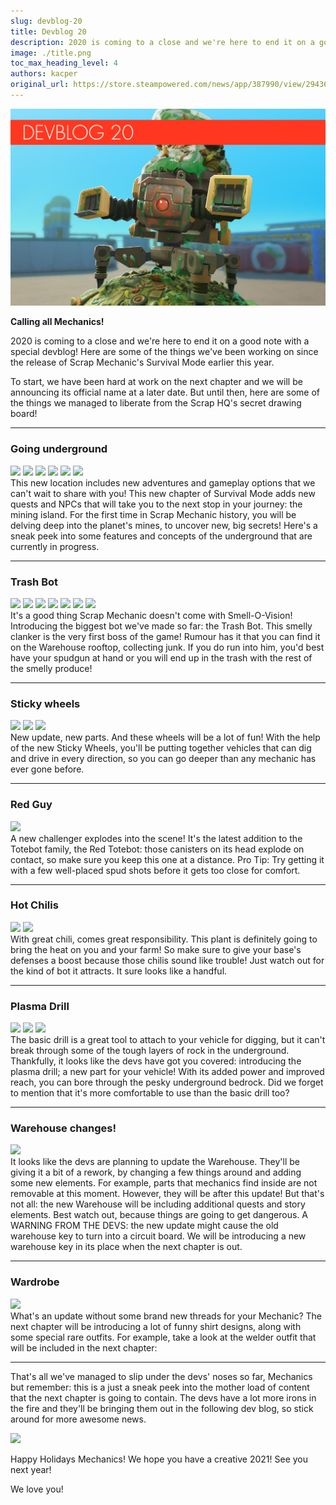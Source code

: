 ```yaml
---
slug: devblog-20
title: Devblog 20
description: 2020 is coming to a close and we're here to end it on a good note with a special devblog!
image: ./title.png
toc_max_heading_level: 4
authors: kacper
original_url: https://store.steampowered.com/news/app/387990/view/2943630880659070163
---
```


<head>
    <meta name="twitter:card" content="summary_large_image" />
</head>

![](./title.png)

**Calling all Mechanics!**

2020 is coming to a close and we're here to end it on a good note with a special
devblog! Here are some of the things we've been working on since the release of
Scrap Mechanic's Survival Mode earlier this year.

<!--truncate-->

To start, we have been hard at work on the next chapter and we will be
announcing its official name at a later date. But until then, here are some of
the things we managed to liberate from the Scrap HQ's secret drawing board!

---

### Going underground

![](https://i.imgur.com/fOicyRd.png) ![](https://i.imgur.com/d6EKxCH.png)
![](https://i.imgur.com/YrGSNdu.png) ![](https://i.imgur.com/YJqsZPQ.png)
![](https://i.imgur.com/VzYRYd5.jpg) ![](https://i.imgur.com/31Y52y6.png) <br/>
This new location includes new adventures and gameplay options that we can't
wait to share with you! This new chapter of Survival Mode adds new quests and
NPCs that will take you to the next stop in your journey: the mining island. For
the first time in Scrap Mechanic history, you will be delving deep into the
planet's mines, to uncover new, big secrets! Here's a sneak peek into some
features and concepts of the underground that are currently in progress.

---

### Trash Bot

![](https://i.imgur.com/ZmdtuOU.jpg) ![](https://i.imgur.com/m2BjClw.png)
![](https://i.imgur.com/kImsEkt.png) ![](https://i.imgur.com/E3R6oCa.png)
![](https://i.imgur.com/gJH16iS.png) ![](https://i.imgur.com/8jytLvN.png)
![](https://i.imgur.com/IfhNZ5w.png) <br/> It's a good thing Scrap Mechanic
doesn't come with Smell-O-Vision! Introducing the biggest bot we've made so far:
the Trash Bot. This smelly clanker is the very first boss of the game! Rumour
has it that you can find it on the Warehouse rooftop, collecting junk. If you do
run into him, you'd best have your spudgun at hand or you will end up in the
trash with the rest of the smelly produce!

---

### Sticky wheels

![](https://i.imgur.com/SMi4k0l.png) ![](https://i.imgur.com/HpqafLv.png)
![](https://i.imgur.com/nqoW7cf.png) <br/> New update, new parts. And these
wheels will be a lot of fun! With the help of the new Sticky Wheels, you'll be
putting together vehicles that can dig and drive in every direction, so you can
go deeper than any mechanic has ever gone before.

---

### Red Guy

![](https://i.imgur.com/D1Kq6ov.png) <br/> A new challenger explodes into the
scene! It's the latest addition to the Totebot family, the Red Totebot: those
canisters on its head explode on contact, so make sure you keep this one at a
distance. Pro Tip: Try getting it with a few well-placed spud shots before it
gets too close for comfort.

---

### Hot Chilis

![](https://i.imgur.com/dsdHeO3.png) ![](https://i.imgur.com/UnpWa4W.png) <br/>
With great chili, comes great responsibility. This plant is definitely going to
bring the heat on you and your farm! So make sure to give your base's defenses a
boost because those chilis sound like trouble! Just watch out for the kind of
bot it attracts. It sure looks like a handful.

---

### Plasma Drill

![](https://i.imgur.com/Cg91tU8.png) ![](https://i.imgur.com/KaBtpeU.png)
![](https://i.imgur.com/3z2zMGO.png) <br/> The basic drill is a great tool to
attach to your vehicle for digging, but it can't break through some of the tough
layers of rock in the underground. Thankfully, it looks like the devs have got
you covered: introducing the plasma drill; a new part for your vehicle! With its
added power and improved reach, you can bore through the pesky underground
bedrock. Did we forget to mention that it's more comfortable to use than the
basic drill too?

---

### Warehouse changes!

![](https://i.imgur.com/hEM71OE.gif) <br/> It looks like the devs are planning
to update the Warehouse. They'll be giving it a bit of a rework, by changing a
few things around and adding some new elements. For example, parts that
mechanics find inside are not removable at this moment. However, they will be
after this update! But that's not all: the new Warehouse will be including
additional quests and story elements. Best watch out, because things are going
to get dangerous. A WARNING FROM THE DEVS: the new update might cause the old
warehouse key to turn into a circuit board. We will be introducing a new
warehouse key in its place when the next chapter is out.

---

### Wardrobe

![](https://i.imgur.com/qyXH9fp.png) <br/> What's an update without some brand
new threads for your Mechanic? The next chapter will be introducing a lot of
funny shirt designs, along with some special rare outfits. For example, take a
look at the welder outfit that will be included in the next chapter:

---

That's all we've managed to slip under the devs' noses so far, Mechanics but
remember: this is a just a sneak peek into the mother load of content that the
next chapter is going to contain. The devs have a lot more irons in the fire and
they'll be bringing them out in the following dev blog, so stick around for more
awesome news.

![](https://i.imgur.com/qlceQvY.png)

Happy Holidays Mechanics! We hope you have a creative 2021! See you next year!

We love you!
